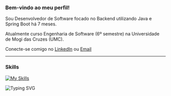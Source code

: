 
  
### Bem-vindo ao meu perfil!

<p>Sou Desenvolvedor de Software focado no Backend utilizando Java e Spring Boot há 7 meses.</p>
<p>Atualmente curso Engenharia de Software (6º semestre) na Universidade de Mogi das Cruzes (UMC). </p>


Conecte-se comigo no [LinkedIn](https://www.linkedin.com/in/gustavokowalski/) ou [Email](mailto:kkowalskigustavo@gmail.com)  

<hr>

### Skills

[![My Skills](https://skillicons.dev/icons?i=java,spring,postgres,docker,aws,git,githubactions,rabbitmq,junit)](https://skillicons.dev)

![Typing SVG](https://readme-typing-svg.demolab.com?font=Fira+Code&weight=500&size=22&pause=1000&color=FFFFFF&center=true&vCenter=true&width=500&lines=Conheça+meus+projetos+abaixo)





